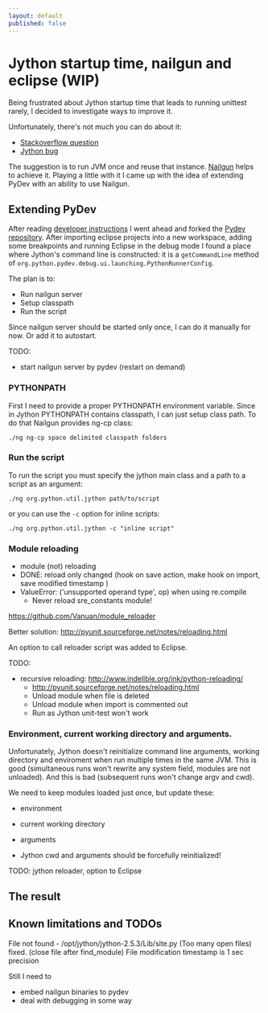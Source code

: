 ```yaml
---
layout: default
published: false
---
```


# Jython startup time, nailgun and eclipse (WIP)

Being frustrated about Jython startup time that leads to running unittest rarely, I decided to investigate ways to improve it.

Unfortunately, there's not much you can do about it: 

* [Stackoverflow question](http://stackoverflow.com/questions/1467827/how-do-i-make-pydev-jython-to-startup-faster-when-running-a-script)
* [Jython bug](http://bugs.jython.org/issue1380)

The suggestion is to run JVM once and reuse that instance. [Nailgun](http://www.martiansoftware.com/nailgun/background.html) helps to achieve it. Playing a little with it I came up with the idea of extending PyDev with an ability to use Nailgun.

## Extending PyDev

After reading [developer instructions](http://www.pydev.org/developers.html) I went ahead and forked the [Pydev repository](https://github.com/Vanuan/Pydev). After importing eclipse projects into a new workspace, adding some breakpoints and running Eclipse in the debug mode I found a place where Jython's command line is constructed: it is a `getCommandLine` method of `org.python.pydev.debug.ui.launching.PythonRunnerConfig`.

The plan is to:

* Run nailgun server
* Setup classpath
* Run the script

Since nailgun server should be started only once, I can do it manually for now. Or add it to autostart.

TODO:

* start nailgun server by pydev (restart on demand)


### PYTHONPATH

First I need to provide a proper PYTHONPATH environment variable. Since in Jython PYTHONPATH contains classpath, I can just setup class path. To do that Nailgun provides ng-cp class:

    ./ng ng-cp space delimited classpath folders

### Run the script

To run the script you must specify the jython main class and a path to a script as an argument:

    ./ng org.python.util.jython path/to/script
    
or you can use the `-c` option for inline scripts:

    ./ng org.python.util.jython -c "inline script"

### Module reloading


* module (not) reloading
* DONE: reload only changed (hook on save action, make hook on import, save modified timestamp )
* ValueError: ('unsupported operand type', op) when using re.compile
  * Never reload sre_constants module!

https://github.com/Vanuan/module_reloader

Better solution: http://pyunit.sourceforge.net/notes/reloading.html

An option to call reloader script was added to Eclipse.

TODO:

* recursive reloading: http://www.indelible.org/ink/python-reloading/
  * http://pyunit.sourceforge.net/notes/reloading.html
  * Unload module when file is deleted
  * Unload module when import is commented out
  * Run as Jython unit-test won't work




### Environment, current working directory and arguments.

Unfortunately, Jython doesn't reinitialize command line arguments, working directory and enviroment when run multiple times in the same JVM. This is good (simultaneous runs won't rewrite any system field, modules are not unloaded). And this is bad (subsequent runs won't change argv and cwd).

We need to keep modules loaded just once, but update these:

* environment
* current working directory
* arguments


* Jython cwd and arguments should be forcefully reinitialized!

TODO: jython reloader, option to Eclipse


## The result

## Known limitations and TODOs

File not found - /opt/jython/jython-2.5.3/Lib/site.py (Too many open files) fixed. (close file after find_module)
File modification timestamp is 1 sec precision

Still I need to 

* embed nailgun binaries to pydev
* deal with debugging in some way